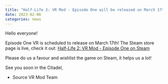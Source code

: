 ```yaml
---
title: "Half-Life 2: VR Mod - Episode One will be released on March 17th"
date: 2023-02-06
categories: news
---
```


Hello everyone!

Episode One VR is scheduled to release on March 17th! The Steam store page is live, check it out:
[Half-Life 2: VR Mod - Episode One on Steam](https://store.steampowered.com/app/2177750/HalfLife_2_VR_Mod__Episode_One/)

Please do us a favour and wishlist the game on Steam, it helps us a lot!

See you soon in the Citadel,

- Source VR Mod Team
